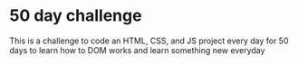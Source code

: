 # 50 day challenge
This is a challenge to code an HTML, CSS, and JS project every day for 50 days to learn how to DOM works and learn something new everyday
